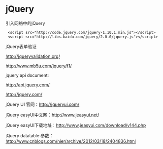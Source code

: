 # jQuery
引入网络中的jQuery

     <script src="http://code.jquery.com/jquery-1.10.1.min.js"></script>
     <script src="http://libs.baidu.com/jquery/2.0.0/jquery.js"></script>

jQuery表单验证

http://jqueryvalidation.org/

http://www.mb5u.com/jquery/f1/

jquery api document:

http://api.jquery.com/

http://jquery.com/

jQuery UI 官网：http://jqueryui.com/

jQuery easyUI中文网：http://www.jeasyui.net/

jQuery easyUI下载地址：http://www.jeasyui.com/download/v144.php

jQuery datatable 参数：http://www.cnblogs.com/nier/archive/2012/03/18/2404836.html
